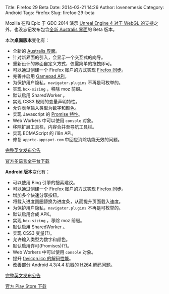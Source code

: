 Title: Firefox 29 Beta
Date: 2014-03-21 14:26
Author: lovenemesis
Category: Android
Tags: Firefox
Slug: firefox-29-beta

Mozilla 在和 Epic 于 GDC 2014 演示 [Unreal Engine 4 对于 WebGL
的支持](https://linuxtoy.org/archives/briefing-linux-gaming-development-related.html)之外，也没忘记发布包含[全新
Australis
界面](https://linuxtoy.org/archives/firefox-nightly-introduces-new-ux-australis.html)的
Beta 版本。

本次**桌面版本**变化有：

-   全新的 [Australis
    界面](https://blog.mozilla.org/blog/2014/03/20/help-test-the-new-firefox-beta-faster-simplified-and-easier-to-customize)。
-   针对新界面的引入，会显示一个交互式的向导。
-   重新设计的界面自定义方式，仅需简单的拖拽即可。
-   可以通过创建一个 Firefox 账户的方式实现 [Firefox
    同步](https://blog.mozilla.org/blog/2014/02/07/introducing-mozilla-firefox-accounts/)。
-   完善并启用 [Gamepad
    API](https://hacks.mozilla.org/2013/12/the-gamepad-api/)。
-   为保护用户隐私，`navigator.plugins` 不再是可枚举的。
-   实现 `box-sizing` ，移除 moz 前缀。
-   默认启用 SharedWorker 。
-   实现 CSS3 规则的变量声明特性。
-   允许表单输入类型为数字和颜色。
-   实现 Javascript 的 [Promise
    特性](https://developer.mozilla.org/en-US/docs/Web/JavaScript/Reference/Global_Objects/Promise)。
-   Web Workers 中可以使用 `console` 对象。
-   移除扩展工具栏，内容合并至导航工具栏。
-   实现 ECMAScript 的 i18n API。
-   修复 `apprtc.appspot.com` 中回应消除功能无效的问题。

[完整英文发布公告](https://www.mozilla.org/en-US/firefox/29.0beta/releasenotes/)

[官方多语言全平台下载](https://www.mozilla.org/firefox/beta/)

**Android 版本**变化有：

-   可以使用 Bing 引擎的搜索建议。
-   可以通过创建一个 Firefox 账户的方式实现 [Firefox
    同步](https://blog.mozilla.org/blog/2014/02/07/introducing-mozilla-firefox-accounts/)。
-   增加多个快速分享按钮。
-   将载入进度圆圈替换为进度条，从而提升页面载入速度。
-   为保护用户隐私，`navigator.plugins` 不再是可枚举的。
-   默认启用合成 APK。
-   实现 `box-sizing` ，移除 moz 前缀。
-   默认启用 SharedWorker 。
-   实现 CSS3 变量(?)。
-   允许输入类型为数字和颜色。
-   默认启用许可(Promises)(?)。
-   Web Workers 中可以使用 `console` 对象。
-   提升 [favicon.ico
    的解码性能](https://bugzilla.mozilla.org/show_bug.cgi?id=748100)。
-   改善部分 Android 4.3/4.4 机器的 [H264
    解码问题](https://bugzilla.mozilla.org/show_bug.cgi?id=984230)。

[完整英文发布公告](https://www.mozilla.org/en-US/mobile/29.0beta/releasenotes/)

[官方 Play Store 下载](https://www.mozilla.org/mobile/beta/)
